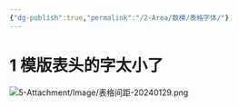 ```yaml
---
{"dg-publish":true,"permalink":"/2-Area/数模/表格字体/"}
---
```


# 1 模版表头的字太小了
![5-Attachment/Image/表格间距-20240129.png](/img/user/5-Attachment/Image/%E8%A1%A8%E6%A0%BC%E9%97%B4%E8%B7%9D-20240129.png)